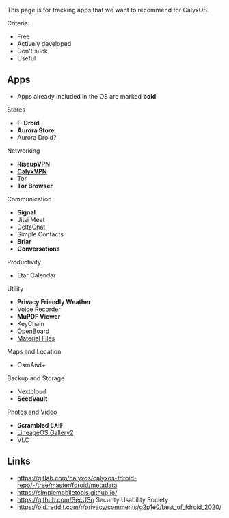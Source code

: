 This page is for tracking apps that we want to recommend for CalyxOS.

Criteria:

* Free
* Actively developed
* Don't suck
* Useful

## Apps

* Apps already included in the OS are marked **bold**

Stores

* **F-Droid**
* **Aurora Store**
* Aurora Droid?

Networking

* **RiseupVPN**
* [**CalyxVPN**](https://f-droid.org/en/packages/org.calyxinstitute.vpn/)
* Tor
* **Tor Browser**

Communication

* **Signal**
* Jitsi Meet
* DeltaChat
* Simple Contacts
* **Briar**
* **Conversations**

Productivity

* Etar Calendar

Utility

* **Privacy Friendly Weather**
* Voice Recorder
* **MuPDF Viewer**
* KeyChain
* [OpenBoard](https://f-droid.org/en/packages/org.dslul.openboard.inputmethod.latin/)
* [Material Files](https://f-droid.org/en/packages/me.zhanghai.android.files/)

Maps and Location

* OsmAnd+

Backup and Storage

* Nextcloud
* **SeedVault**

Photos and Video

* **Scrambled EXIF**
* [LineageOS Gallery2](https://github.com/LineageOS/android_packages_apps_Gallery2)
* VLC

## Links

* https://gitlab.com/calyxos/calyxos-fdroid-repo/-/tree/master/fdroid/metadata
* https://simplemobiletools.github.io/
* https://github.com/SecUSo Security Usability Society
* https://old.reddit.com/r/privacy/comments/g2p1e0/best_of_fdroid_2020/
